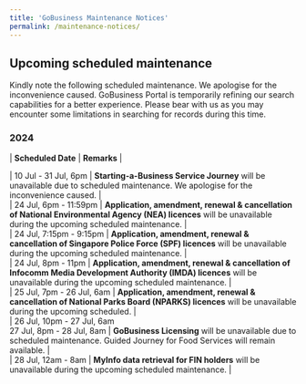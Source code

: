 ```yaml
---
title: 'GoBusiness Maintenance Notices'
permalink: /maintenance-notices/
---
```


## Upcoming scheduled maintenance

Kindly note the following scheduled maintenance. We apologise for the inconvenience caused. 
GoBusiness Portal is temporarily refining our search capabilities for a better experience. Please bear with us as you may encounter some limitations in searching for records during this time.

### 2024 

| **Scheduled Date** | **Remarks** |  

    
| 10 Jul - 31 Jul, 6pm | **Starting-a-Business Service Journey** will be unavailable due to scheduled maintenance. We apologise for the inconvenience caused. |   
| 24 Jul, 6pm - 11:59pm | **Application, amendment, renewal & cancellation of National Environmental Agency (NEA) licences** will be unavailable during the upcoming scheduled maintenance. |       
| 24 Jul, 7:15pm - 9:15pm | **Application, amendment, renewal & cancellation of Singapore Police Force (SPF) licences** will be unavailable during the upcoming scheduled maintenance. |     
| 24 Jul, 8pm - 11pm | **Application, amendment, renewal & cancellation of Infocomm Media Development Authority (IMDA) licences** will be unavailable during the upcoming scheduled maintenance. |     
| 25 Jul, 7pm - 26 Jul, 6am | **Application, amendment, renewal & cancellation of National Parks Board (NPARKS) licences** will be unavailable during the upcoming scheduled. |    
| 26 Jul, 10pm - 27 Jul, 6am<br>27 Jul, 8pm - 28 Jul, 8am | **GoBusiness Licensing** will be unavailable due to scheduled maintenance. Guided Journey for Food Services will remain available. |       
| 28 Jul, 12am - 8am | **MyInfo data retrieval for FIN holders** will be unavailable during the upcoming scheduled maintenance. |      





<script src="/jquery/jquery.min.js"></script> <script src="/jquery/resize-tables.js"></script>
